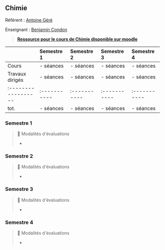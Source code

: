 ## Chimie

Référent : [Antoine Géré](mailto:a.gere@istom.fr)

Enseignant : [Benjamin Condon](mailto:b.condon@istom.fr)

> [**Ressource pour le cours de Chimie disponible sur moodle**](https://moodle.istom.fr/login/index.php)

|                   | Semestre 1 | Semestre 2 | Semestre 3 | Semestre 4 |
|:------------------|:-----------|:-----------|:-----------|:-----------|
| Cours             | - séances  | - séances  | - séances  | - séances  |
| Travaux dirigés   | - séances  | - séances  | - séances  | - séances  |
|:------------------|:-----------|:-----------|:-----------|:-----------|
| tot.              | - séances  | - séances  | - séances  | - séances  |

### Semestre 1



> 📘 Modalités d'évaluations
>
> -

### Semestre 2



> 📘 Modalités d'évaluations
>
> -

### Semestre 3



> 📘 Modalités d'évaluations
>
> -

### Semestre 4



> 📘 Modalités d'évaluations
>
> -